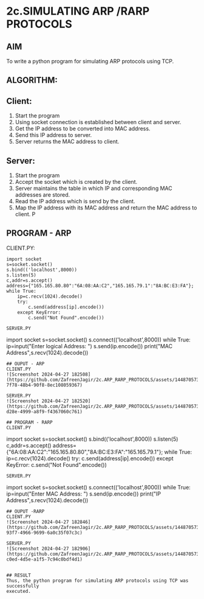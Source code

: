 # 2c.SIMULATING ARP /RARP PROTOCOLS
## AIM
To write a python program for simulating ARP protocols using TCP.
## ALGORITHM:
## Client:
1. Start the program
2. Using socket connection is established between client and server.
3. Get the IP address to be converted into MAC address.
4. Send this IP address to server.
5. Server returns the MAC address to client.
## Server:
1. Start the program
2. Accept the socket which is created by the client.
3. Server maintains the table in which IP and corresponding MAC addresses are
stored.
4. Read the IP address which is send by the client.
5. Map the IP address with its MAC address and return the MAC address to client.
P
## PROGRAM - ARP
CLIENT.PY:
```
import socket 
s=socket.socket()
s.bind(('localhost',8000))
s.listen(5)
c,addr=s.accept()
address={"165.165.80.80":"6A:08:AA:C2","165.165.79.1":"8A:BC:E3:FA"};
while True:
    ip=c.recv(1024).decode()
    try:
        c.send(address[ip].encode())
    except KeyError:
        c.send("Not Found".encode())
```
```
SERVER.PY
```
import socket
s=socket.socket()
s.connect(('localhost',8000))
while True:
 ip=input("Enter logical Address: ")
 s.send(ip.encode())
 print("MAC Address",s.recv(1024).decode())

```
## OUPUT - ARP
CLIENT.PY
![Screenshot 2024-04-27 182508](https://github.com/ZafreenJagir/2c.ARP_RARP_PROTOCOLS/assets/144870573/ba376c96-7f78-48b4-90f8-8ec108059367)

SERVER.PY
![Screenshot 2024-04-27 182520](https://github.com/ZafreenJagir/2c.ARP_RARP_PROTOCOLS/assets/144870573/16edff92-d28e-4999-a8f9-f4367060c761)

## PROGRAM - RARP
CLIENT.PY
```
import socket 
s=socket.socket()
s.bind(('localhost',8000))
s.listen(5)
c,addr=s.accept()
address={"6A:08:AA:C2":"165.165.80.80","8A:BC:E3:FA":"165.165.79.1"};
while True:
    ip=c.recv(1024).decode()
    try:
        c.send(address[ip].encode())
    except KeyError:
        c.send("Not Found".encode())


```
SERVER.PY
```
import socket
s=socket.socket()
s.connect(('localhost',8000))
while True:
   ip=input("Enter MAC Address: ")
   s.send(ip.encode())
   print("IP Address",s.recv(1024).decode())


```
## OUPUT -RARP
CLIENT.PY
![Screenshot 2024-04-27 182846](https://github.com/ZafreenJagir/2c.ARP_RARP_PROTOCOLS/assets/144870573/b082ae43-93f7-4966-9699-6a0c35f07c3c)

SERVER.PY
![Screenshot 2024-04-27 182906](https://github.com/ZafreenJagir/2c.ARP_RARP_PROTOCOLS/assets/144870573/3ec2d3cc-c0ed-4d5e-a1f5-7c94c0bdf4d1)


## RESULT
Thus, the python program for simulating ARP protocols using TCP was successfully 
executed.
